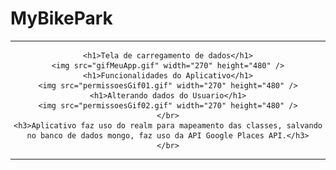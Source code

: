 # MyBikePark

<hr>
<div align="center" >
	
	<h1>Tela de carregamento de dados</h1>
	<img src="gifMeuApp.gif" width="270" height="480" />
	<h1>Funcionalidades do Aplicativo</h1>
	<img src="permissoesGif01.gif" width="270" height="480" />
	<h1>Alterando dados do Usuario</h1>
	<img src="permissoesGif02.gif" width="270" height="480" />
	</br>
	<h3>Aplicativo faz uso do realm para mapeamento das classes, salvando no banco de dados mongo, faz uso da API Google Places API.</h3>
	</br>
	
 </div>
<hr>
